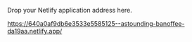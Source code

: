 Drop your Netlify application address here.

https://640a0af9db6e3533e5585125--astounding-banoffee-da19aa.netlify.app/
